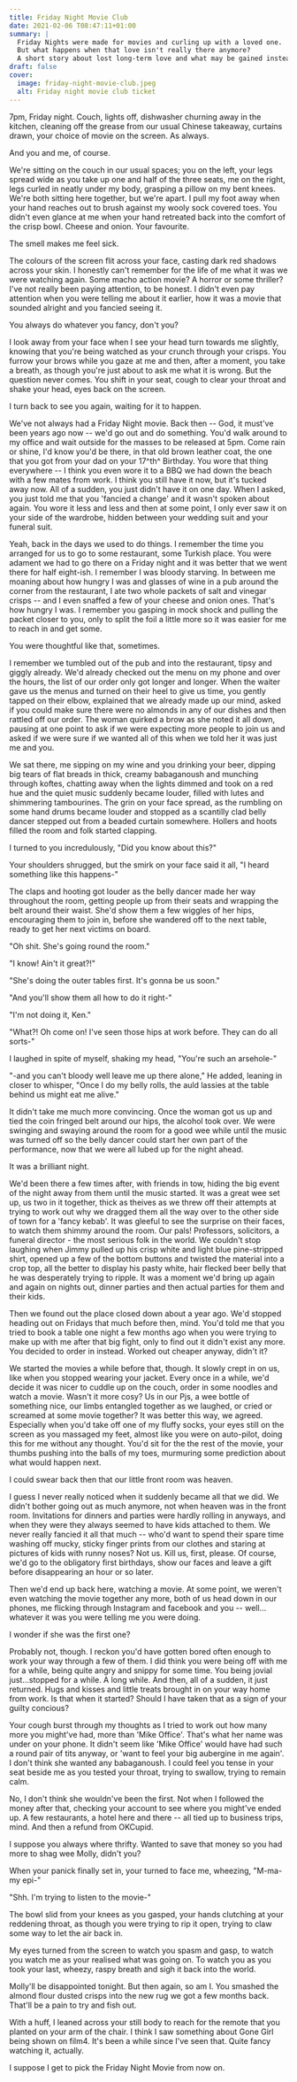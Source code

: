 ```yaml
---
title: Friday Night Movie Club
date: 2021-02-06 T08:47:11+01:00
summary: |
  Friday Nights were made for movies and curling up with a loved one.
  But what happens when that love isn't really there anymore?
  A short story about lost long-term love and what may be gained instead
draft: false
cover:
  image: friday-night-movie-club.jpeg
  alt: Friday night movie club ticket
---
```

7pm, Friday night. Couch, lights off, dishwasher churning away in the
kitchen, cleaning off the grease from our usual Chinese takeaway,
curtains drawn, your choice of movie on the screen. As always.

And you and me, of course.

We're sitting on the couch in our usual spaces; you on the left, your
legs spread wide as you take up one and half of the three seats, me on
the right, legs curled in neatly under my body, grasping a pillow on my
bent knees. We're both sitting here together, but we're apart. I pull my
foot away when your hand reaches out to brush against my wooly sock
covered toes. You didn't even glance at me when your hand retreated back
into the comfort of the crisp bowl. Cheese and onion. Your favourite.

The smell makes me feel sick.

The colours of the screen flit across your face, casting dark red
shadows across your skin. I honestly can't remember for the life of me
what it was we were watching again. Some macho action movie? A horror or
some thriller? I've not really been paying attention, to be honest. I
didn't even pay attention when you were telling me about it earlier, how
it was a movie that sounded alright and you fancied seeing it.

You always do whatever you fancy, don't you?

I look away from your face when I see your head turn towards me
slightly, knowing that you're being watched as your crunch through your
crisps. You furrow your brows while you gaze at me and then, after a
moment, you take a breath, as though you're just about to ask me what it
is wrong. But the question never comes. You shift in your seat, cough to
clear your throat and shake your head, eyes back on the screen.

I turn back to see you again, waiting for it to happen.

We've not always had a Friday Night movie. Back then -- God, it must've
been years ago now -- we'd go out and do something. You'd walk around to
my office and wait outside for the masses to be released at 5pm. Come
rain or shine, I'd know you'd be there, in that old brown leather coat,
the one that you got from your dad on your 17^th^ Birthday. You wore
that thing everywhere -- I think you even wore it to a BBQ we had down
the beach with a few mates from work. I think you still have it now, but
it's tucked away now. All of a sudden, you just didn't have it on one
day. When I asked, you just told me that you 'fancied a change' and it
wasn't spoken about again. You wore it less and less and then at some
point, I only ever saw it on your side of the wardrobe, hidden between
your wedding suit and your funeral suit.

Yeah, back in the days we used to do things. I remember the time you
arranged for us to go to some restaurant, some Turkish place. You were
adament we had to go there on a Friday night and it was better that we
went there for half eight-ish. I remember I was bloody starving. In
between me moaning about how hungry I was and glasses of wine in a pub
around the corner from the restaurant, I ate two whole packets of salt
and vinegar crisps -- and I even snaffed a few of your cheese and onion
ones. That's how hungry I was. I remember you gasping in mock shock and
pulling the packet closer to you, only to split the foil a little more
so it was easier for me to reach in and get some.

You were thoughtful like that, sometimes.

I remember we tumbled out of the pub and into the restaurant, tipsy and
giggly already. We'd already checked out the menu on my phone and over
the hours, the list of our order only got longer and longer. When the
waiter gave us the menus and turned on their heel to give us time, you
gently tapped on their elbow, explained that we already made up our
mind, asked if you could make sure there were no almonds in any of our
dishes and then rattled off our order. The woman quirked a brow as she
noted it all down, pausing at one point to ask if we were expecting more
people to join us and asked if we were sure if we wanted all of this
when we told her it was just me and you.

We sat there, me sipping on my wine and you drinking your beer, dipping
big tears of flat breads in thick, creamy babaganoush and munching
through koftes, chatting away when the lights dimmed and took on a red
hue and the quiet music suddenly became louder, filled with lutes and
shimmering tambourines. The grin on your face spread, as the rumbling on
some hand drums became louder and stopped as a scantilly clad belly
dancer stepped out from a beaded curtain somewhere. Hollers and hoots
filled the room and folk started clapping.

I turned to you incredulously, "Did you know about this?"

Your shoulders shrugged, but the smirk on your face said it all, "I
heard something like this happens-"

The claps and hooting got louder as the belly dancer made her way
throughout the room, getting people up from their seats and wrapping the
belt around their waist. She'd show them a few wiggles of her hips,
encouraging them to join in, before she wandered off to the next table,
ready to get her next victims on board.

"Oh shit. She's going round the room."

"I know! Ain't it great?!"

"She's doing the outer tables first. It's gonna be us soon."

"And you'll show them all how to do it right-"

"I'm not doing it, Ken."

"What?! Oh come on! I've seen those hips at work before. They can do all
sorts-"

I laughed in spite of myself, shaking my head, "You're such an
arsehole-"

"-and you can't bloody well leave me up there alone," He added, leaning
in closer to whisper, "Once I do my belly rolls, the auld lassies at the
table behind us might eat me alive."

It didn't take me much more convincing. Once the woman got us up and
tied the coin fringed belt around our hips, the alcohol took over. We
were swinging and swaying around the room for a good wee while until the
music was turned off so the belly dancer could start her own part of the
performance, now that we were all lubed up for the night ahead.

It was a brilliant night.

We'd been there a few times after, with friends in tow, hiding the big
event of the night away from them until the music started. It was a
great wee set up, us two in it together, thick as theives as we threw
off their attempts at trying to work out why we dragged them all the way
over to the other side of town for a 'fancy kebab'. It was gleeful to
see the surprise on their faces, to watch them shimmy around the room.
Our pals! Professors, solicitors, a funeral director - the most serious
folk in the world. We couldn't stop laughing when Jimmy pulled up his
crisp white and light blue pine-stripped shirt, opened up a few of the
bottom buttons and twisted the material into a crop top, all the better
to display his pasty white, hair flecked beer belly that he was
desperately trying to ripple. It was a moment we'd bring up again and
again on nights out, dinner parties and then actual parties for them and
their kids.

Then we found out the place closed down about a year ago. We'd stopped
heading out on Fridays that much before then, mind. You'd told me that
you tried to book a table one night a few months ago when you were
trying to make up with me after that big fight, only to find out it
didn't exist any more. You decided to order in instead. Worked out
cheaper anyway, didn't it?

We started the movies a while before that, though. It slowly crept in on
us, like when you stopped wearing your jacket. Every once in a while,
we'd decide it was nicer to cuddle up on the couch, order in some
noodles and watch a movie. Wasn't it more cosy? Us in our Pjs, a wee
bottle of something nice, our limbs entangled together as we laughed, or
cried or screamed at some movie together? It was better this way, we
agreed. Especially when you'd take off one of my fluffy socks, your eyes
still on the screen as you massaged my feet, almost like you were on
auto-pilot, doing this for me without any thought. You'd sit for the the
rest of the movie, your thumbs pushing into the balls of my toes,
murmuring some prediction about what would happen next.

I could swear back then that our little front room was heaven.

I guess I never really noticed when it suddenly became all that we did.
We didn't bother going out as much anymore, not when heaven was in the
front room. Invitations for dinners and parties were hardly rolling in
anyways, and when they were they always seemed to have kids attached to
them. We never really fancied it all that much -- who'd want to spend
their spare time washing off mucky, sticky finger prints from our
clothes and staring at pictures of kids with runny noses? Not us. Kill
us, first, please. Of course, we'd go to the obligatory first birthdays,
show our faces and leave a gift before disappearing an hour or so later.

Then we'd end up back here, watching a movie. At some point, we weren't
even watching the movie together any more, both of us head down in our
phones, me flicking through Instagram and facebook and you -- well\...
whatever it was you were telling me you were doing.

I wonder if she was the first one?

Probably not, though. I reckon you'd have gotten bored often enough to
work your way through a few of them. I did think you were being off with
me for a while, being quite angry and snippy for some time. You being
jovial just\...stopped for a while. A long while. And then, all of a
sudden, it just returned. Hugs and kisses and little treats brought in
on your way home from work. Is that when it started? Should I have taken
that as a sign of your guilty concious?

Your cough burst through my thoughts as I tried to work out how many
more you might've had, more than 'Mike Office'. That's what her name was
under on your phone. It didn't seem like 'Mike Office' would have had
such a round pair of tits anyway, or 'want to feel your big aubergine in
me again'. I don't think she wanted any babaganoush. I could feel you
tense in your seat beside me as you tested your throat, trying to
swallow, trying to remain calm.

No, I don't think she wouldn've been the first. Not when I followed the
money after that, checking your account to see where you might've ended
up. A few restaurants, a hotel here and there -- all tied up to business
trips, mind. And then a refund from OKCupid.

I suppose you always where thrifty. Wanted to save that money so you had
more to shag wee Molly, didn't you?

When your panick finally set in, your turned to face me, wheezing,
"M-ma- my epi-"

"Shh. I'm trying to listen to the movie-"

The bowl slid from your knees as you gasped, your hands clutching at
your reddening throat, as though you were trying to rip it open, trying
to claw some way to let the air back in.

My eyes turned from the screen to watch you spasm and gasp, to watch you
watch me as your realised what was going on. To watch you as you took
your last, wheezy, raspy breath and sigh it back into the world.

Molly'll be disappointed tonight. But then again, so am I. You smashed
the almond flour dusted crisps into the new rug we got a few months
back. That'll be a pain to try and fish out.

With a huff, I leaned across your still body to reach for the remote
that you planted on your arm of the chair. I think I saw something about
Gone Girl being shown on film4. It's been a while since I've seen that.
Quite fancy watching it, actually.

I suppose I get to pick the Friday Night Movie from now on.
